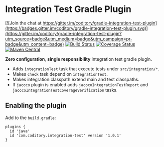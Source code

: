 # Integration Test Gradle Plugin

[![Join the chat at https://gitter.im/coditory/gradle-integration-test-plugin](https://badges.gitter.im/coditory/gradle-integration-test-plugin.svg)](https://gitter.im/coditory/gradle-integration-test-plugin?utm_source=badge&utm_medium=badge&utm_campaign=pr-badge&utm_content=badge)
[![Build Status](https://travis-ci.org/coditory/gradle-integration-test-plugin.svg?branch=master)](https://travis-ci.org/coditory/gradle-integration-test-plugin)
[![Coverage Status](https://coveralls.io/repos/coditory/gradle-integration-test-plugin/badge.svg?branch=development)](https://coveralls.io/r/coditory/gradle-integration-test-plugin)
[![Maven Central](https://maven-badges.herokuapp.com/maven-central/com.coditory.gradle/gradle-integration-test-plugin/badge.svg?style=flat)](https://maven-badges.herokuapp.com/maven-central/com.coditory.gradle/gradle-integration-test-plugin)

**Zero configuration**, **single responsibility** integration test gradle plugin.

- Adds `integrationTest` task that execute tests under `src/integration/*`.
- Makes `check` task depend on `integrationTest`.
- Makes integration classpath extend main and test classpaths.
- If `jacoco` plugin is enabled adds `jacocoIntegrationTestReport` and `jacocoIntegrationTestCoverageVerification` tasks.

## Enabling the plugin

Add to the `build.gradle`:

```
plugins {
  id 'java'
  id 'com.coditory.integration-test' version '1.0.1'
}
```
